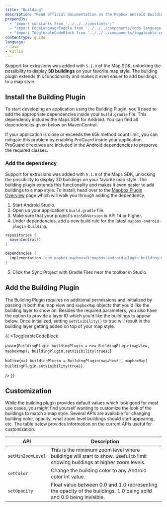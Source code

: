 ```yaml
---
title: "Building"
description: "Read official documentation on the Mapbox Android Building Plugin and how its several lines of code can help you add 3D buildings to your Android app's map."
prependJs:
  - "import constants from '../../../constants';"
  - "import CodeLanguageToggle from '../../../components/code-language-toggle';"
  - "import ToggleableCodeBlock from '../../../components/toggleable-code-block';"
contentType: guide
language:
- Java
- Kotlin
---
```


Support for extrusions was added with `5.1.0` of the Map SDK, unlocking the possibility to display **3D buildings** on your favorite map style. The building plugin extends this functionality and makes it even easier to add buildings to a map style.

## Install the Building Plugin
To start developing an application using the Building Plugin, you'll need to add the appropriate dependencies inside your `build.gradle` file. This dependency includes the Maps SDK for Android. You can find all dependencies given below on MavenCentral.

If your application is close or exceeds the 65k method count limit, you can mitigate this problem by enabling ProGuard inside your application. ProGuard directives are included in the Android dependencies to preserve the required classes.

### Add the dependency
Support for extrusions was added with `5.1.0` of the Maps SDK, unlocking the possibility to display 3D buildings on your favorite map style. The building plugin extends this functionality and makes it even easier to add buildings to a map style. To install, head over to the [Mapbox Plugin Overview](/android/plugins/overview/) page which will walk you through adding the dependency.

1. Start Android Studio.
2. Open up your application's `build.gradle` file.
3. Make sure that your project's `minSdkVersion` is API 14 or higher.
4. Under dependencies, add a new build rule for the latest `mapbox-android-plugin-building`.

```groovy
repositories {
  mavenCentral()
}

dependencies {
  implementation 'com.mapbox.mapboxsdk:mapbox-android-plugin-building-v7:{{constants.BUILDING_PLUGIN_VERSION }}'
}
```
5. Click the Sync Project with Gradle Files near the toolbar in Studio.

## Add the Building Plugin
The Building Plugin requires no additional permissions and initialized by passing in both the map view and `mapboxMap` objects that you'd like the building layer to show on. Besides the required parameters, you also have the option to provide a layer ID which you'd like the buildings to appear below. Once initialized, setting `setVisibility()` to true will result in the building layer getting added on top of your map style.

{{
<CodeLanguageToggle id="building-plugin" />
<ToggleableCodeBlock

java={`
BuildingPlugin buildingPlugin = new BuildingPlugin(mapView, mapboxMap);
buildingPlugin.setVisibility(true);
`}

kotlin={`
val buildingPlugin = BuildingPlugin(mapView!!, mapboxMap)
buildingPlugin.setVisibility(true)
`}

/>
}}

## Customization
While the building plugin provides default values which look good for most use cases, you might find yourself wanting to customize the look of the buildings to match a map style. Several APIs are available for changing building color, opacity, what zoom level buildings should start appearing, etc. The table below provides information on the current APIs useful for customization.

| API | Description |
| --- | --- |
| `setMinZoomLevel` | This is the minimum zoom level where buildings will start to show. useful to limit showing buildings at higher zoom levels. |
| `setColor` | Change the building color to any Android color int value. |
| `setOpacity` | Float value between 0.0 and 1.0 representing the opacity of the buildings. 1.0 being solid and 0.0 being invisible. |

<!-- #### Light -->
